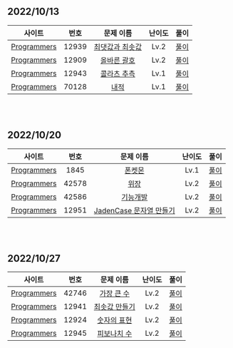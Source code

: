 ## 2022/10/13

|사이트 | 번호 | 문제 이름 | 난이도 | 풀이 |
|:------:|:------:|:----:|:---------:|:---------:|
|[Programmers](https://programmers.co.kr/)| 12939 | [최댓값과 최솟값](https://school.programmers.co.kr/learn/courses/30/lessons/12939)|  Lv.2 | [풀이](https://github.com/strong1133/Algorithm_study/blob/main/lets_exit/2022_10_13/P12039.js) |
|[Programmers](https://programmers.co.kr/)| 12909 | [올바른 괄호](https://school.programmers.co.kr/learn/courses/30/lessons/12909)|  Lv.2 | [풀이](https://github.com/strong1133/Algorithm_study/blob/main/lets_exit/2022_10_13/P12909.js) |
|[Programmers](https://programmers.co.kr/)| 12943 | [콜라츠 추측](https://school.programmers.co.kr/learn/courses/30/lessons/12943)|  Lv.1 | [풀이](https://github.com/strong1133/Algorithm_study/blob/main/lets_exit/2022_10_13/P12943.js) |
|[Programmers](https://programmers.co.kr/)| 70128 | [내적](https://school.programmers.co.kr/learn/courses/30/lessons/70128)|  Lv.1 | [풀이](https://github.com/strong1133/Algorithm_study/blob/main/lets_exit/2022_10_13/P70128.js) |


<br/>
<br/>

## 2022/10/20

|사이트 | 번호 | 문제 이름 | 난이도 | 풀이 |
|:------:|:------:|:----:|:---------:|:---------:|
|[Programmers](https://programmers.co.kr/)| 1845 | [폰켓몬](https://school.programmers.co.kr/learn/courses/30/lessons/1845)|  Lv.1 | [풀이](https://github.com/strong1133/Algorithm_study/blob/main/lets_exit/2022_10_20/P1845.js) |
|[Programmers](https://programmers.co.kr/)| 42578 | [위장](https://school.programmers.co.kr/learn/courses/30/lessons/42578)|  Lv.2 | [풀이](https://github.com/strong1133/Algorithm_study/blob/main/lets_exit/2022_10_20/P42578.js) |
|[Programmers](https://programmers.co.kr/)| 42586 | [기능개발](https://school.programmers.co.kr/learn/courses/30/lessons/42586)|  Lv.2 | [풀이](https://github.com/strong1133/Algorithm_study/blob/main/lets_exit/2022_10_20/P42586.js) |
|[Programmers](https://programmers.co.kr/)| 12951 | [JadenCase 문자열 만들기](https://school.programmers.co.kr/learn/courses/30/lessons/12951)|  Lv.2 | [풀이](https://github.com/strong1133/Algorithm_study/blob/main/lets_exit/2022_10_20/P12951.js) |



<br/>
<br/>

## 2022/10/27

|사이트 | 번호 | 문제 이름 | 난이도 | 풀이 |
|:------:|:------:|:----:|:---------:|:---------:|
|[Programmers](https://programmers.co.kr/)| 42746 | [가장 큰 수](https://school.programmers.co.kr/learn/courses/30/lessons/42746)|  Lv.2 | [풀이](https://github.com/strong1133/Algorithm_study/blob/main/lets_exit/2022_10_27/P42746.js) |
|[Programmers](https://programmers.co.kr/)| 12941 | [최솟값 만들기](https://school.programmers.co.kr/learn/courses/30/lessons/12941)|  Lv.2 | [풀이](https://github.com/strong1133/Algorithm_study/blob/main/lets_exit/2022_10_27/P42746.js) |
|[Programmers](https://programmers.co.kr/)| 12924 | [숫자의 표현](https://school.programmers.co.kr/learn/courses/30/lessons/12924)|  Lv.2 | [풀이](https://github.com/strong1133/Algorithm_study/blob/main/lets_exit/2022_10_27/P12924.js) |
|[Programmers](https://programmers.co.kr/)| 12945 | [피보나치 수](https://school.programmers.co.kr/learn/courses/30/lessons/12945)|  Lv.2 | [풀이](https://github.com/strong1133/Algorithm_study/blob/main/lets_exit/2022_10_27/P12945.js) |